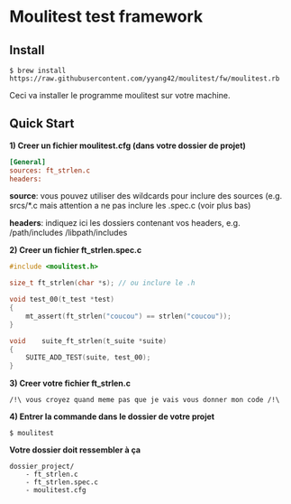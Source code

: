 # Moulitest test framework

## Install

```shell
$ brew install https://raw.githubusercontent.com/yyang42/moulitest/fw/moulitest.rb
```

Ceci va installer le programme moulitest sur votre machine.

## Quick Start

**1) Creer un fichier moulitest.cfg (dans votre dossier de projet)**
```ini
[General]
sources: ft_strlen.c
headers:
```
**source**: vous pouvez utiliser des wildcards pour inclure des sources (e.g. srcs/*.c mais attention a ne pas inclure les .spec.c (voir plus bas)

**headers**: indiquez ici les dossiers contenant vos headers, e.g. /path/includes /libpath/includes

**2) Creer un fichier ft_strlen.spec.c**
```c
#include <moulitest.h>

size_t ft_strlen(char *s); // ou inclure le .h

void test_00(t_test *test)
{
	mt_assert(ft_strlen("coucou") == strlen("coucou"));
}

void	suite_ft_strlen(t_suite *suite)
{
	SUITE_ADD_TEST(suite, test_00);
}
```

**3) Creer votre fichier ft_strlen.c**
```
/!\ vous croyez quand meme pas que je vais vous donner mon code /!\
```

**4) Entrer la commande dans le dossier de votre projet**

```shell
$ moulitest
```

**Votre dossier doit ressembler à ça**
```
dossier_project/
	- ft_strlen.c
	- ft_strlen.spec.c
	- moulitest.cfg
```
